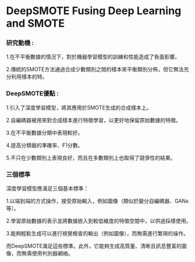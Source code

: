 # DeepSMOTE Fusing Deep Learning and SMOTE
### 研究動機 : 
1.在不平衡數據的情況下，對於機器學習模型的訓練和性能造成了負面影響。

2.傳統的SMOTE方法通過合成少數類別之間的樣本來平衡類別分佈，但它無法充分利用樣本的特。


### DeepSMOTE優點 :
1.引入了深度學習模型，將其應用於SMOTE生成的合成樣本上。

2.自編碼器被用來對合成樣本進行特徵學習，以更好地保留原始數據的特徵。

3.在不平衡數據分類中表現較好。

4.提高分類器的準確率、F1分數。

5.不只在少數類別上表現良好，而且在多數類別上也取得了競爭性的結果。

### 三個標準
深度學習模型應滿足三個基本標準：

1.以端到端的方式操作，接受原始輸入，例如圖像（類似於變分自編碼器、GANs等）。

2.學習原始數據的表示並將數據嵌入到較低維度的特徵空間中，以供過採樣使用。

3.能夠輕鬆生成可以進行視覺檢查的輸出（例如圖像），而無需進行繁瑣的操作。

而DeepSMOTE滿足這些標準。此外，它能夠生成高質量、清晰且訊息豐富的圖像，而無需使用判別器網絡。
